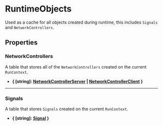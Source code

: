 # RuntimeObjects

Used as a cache for all objects created during runtime, this includes `Signals` and `NetworkControllers`.

## Properties

### NetworkControllers

A table that stores all of the `NetworkControllers` created on the current `RunContext`.

* **{ [string]: [NetworkControllerServer](/api/controllers/network/server) | [NetworkControllerClient](/api/controllers/network/client) }**

---

### Signals

A table that stores `Signals` created on the current `RunContext`.

* **{ [string]: [Signal](/api/controllers/signal/signalcontroller) }**